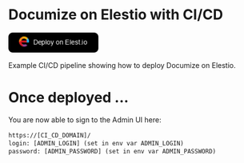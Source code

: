 # Documize on Elestio with CI/CD

<a href="https://dash.elest.io/deploy?source=cicd&social=dockerCompose&url=https://github.com/elestio-examples/documize"><img src="deploy-on-elestio.png" alt="Deploy on Elest.io" width="180px" /></a>

Example CI/CD pipeline showing how to deploy Documize on Elestio.

# Once deployed ...

You are now able to sign to the Admin UI here:
    
    https://[CI_CD_DOMAIN]/
    login: [ADMIN_LOGIN] (set in env var ADMIN_LOGIN)
    password: [ADMIN_PASSWORD] (set in env var ADMIN_PASSWORD)
